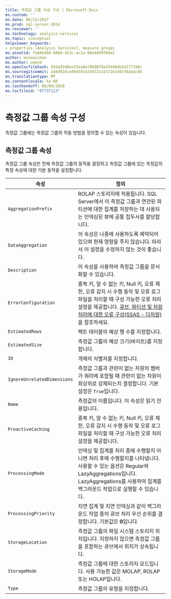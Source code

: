 ```yaml
---
title: 측정값 그룹 속성 구성 | Microsoft Docs
ms.custom: ''
ms.date: 06/13/2017
ms.prod: sql-server-2014
ms.reviewer: ''
ms.technology: analysis-services
ms.topic: conceptual
helpviewer_keywords:
- properties [Analysis Services], measure groups
ms.assetid: fa66bdb6-60b8-413c-ac2a-00e4d09f60a2
author: minewiskan
ms.author: owend
ms.openlocfilehash: 03dad3d8ee33ea8a78b08f9a354d0db3d177198c
ms.sourcegitcommit: ad4d92dce894592a259721a1571b1d8736abacdb
ms.translationtype: MT
ms.contentlocale: ko-KR
ms.lasthandoff: 08/04/2020
ms.locfileid: "87737113"
---
```

# <a name="configure-measure-group-properties"></a>측정값 그룹 속성 구성
  측정값 그룹에는 측정값 그룹의 작동 방법을 정의할 수 있는 속성이 있습니다.  
  
## <a name="measure-group-properties"></a>측정값 그룹 속성  
 측정값 그룹 속성은 전체 측정값 그룹의 동작을 결정하고 측정값 그룹에 있는 측정값의 특정 속성에 대한 기본 동작을 설정합니다.  
  
|속성|정의|  
|--------------|----------------|  
|`AggregationPrefix`|ROLAP 스토리지에 적용됩니다. SQL Server에서 이 측정값 그룹과 연관된 파티션에 대한 집계를 저장하는 데 사용되는 인덱싱된 뷰에 공통 접두사를 할당합니다.|  
|`DataAggregation`|이 속성은 나중에 사용하도록 예약되어 있으며 현재 영향을 주지 않습니다. 따라서 이 설정을 수정하지 않는 것이 좋습니다.|  
|`Description`|이 속성을 사용하여 측정값 그룹을 문서화할 수 있습니다.|  
|`ErrorConfiguration`|중복 키, 알 수 없는 키, Null 키, 오류 제한, 오류 감지 시 수행 동작 및 오류 로그 파일을 처리할 때 구성 가능한 오류 처리 설정을 제공합니다. [큐브, 파티션 및 차원 처리에 대한 오류 구성&#40;SSAS - 다차원&#41;](error-configuration-for-cube-partition-and-dimension-processing.md)을 참조하세요.|  
|`EstimatedRows`|팩트 테이블의 예상 행 수를 지정합니다.|  
|`EstimatedSize`|측정값 그룹의 예상 크기(바이트)를 지정합니다.|  
|`ID`|개체의 식별자를 지정합니다.|  
|`IgnoreUnrelatedDimensions`|측정값 그룹과 관련이 없는 차원의 멤버가 쿼리에 포함될 때 관련이 없는 차원이 최상위로 강제되는지 결정합니다. 기본 설정은 `True`입니다.|  
|`Name`|측정값의 이름입니다. 이 속성은 읽기 전용입니다.|  
|`ProactiveCaching`|중복 키, 알 수 없는 키, Null 키, 오류 제한, 오류 감지 시 수행 동작 및 오류 로그 파일을 처리할 때 구성 가능한 오류 처리 설정을 제공합니다.|  
|`ProcessingMode`|인덱싱 및 집계를 처리 중에 수행할지 아니면 처리 후에 수행할지를 나타냅니다. 사용할 수 있는 옵션은 Regular와 LazyAggregations입니다. LazyAggregations를 사용하여 집계를 백그라운드 작업으로 실행할 수 있습니다.|  
|`ProcessingPriority`|지연 집계 및 지연 인덱싱과 같이 백그라운드 작업 중의 큐브 처리 우선 순위를 결정합니다. 기본값은 **0**입니다.|  
|`StorageLocation`|측정값 그룹의 파일 시스템 스토리지 위치입니다. 지정하지 않으면 측정값 그룹을 포함하는 큐브에서 위치가 상속됩니다.|  
|`StorageMode`|측정값 그룹에 대한 스토리지 모드입니다. 사용 가능한 값은 MOLAP, ROLAP 또는 HOLAP입니다.|  
|`Type`|측정값 그룹의 유형을 지정합니다.|  
  
  
